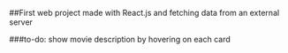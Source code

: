 ##First web project made with React.js and fetching data from an external server

###to-do: show movie description by hovering on each card
